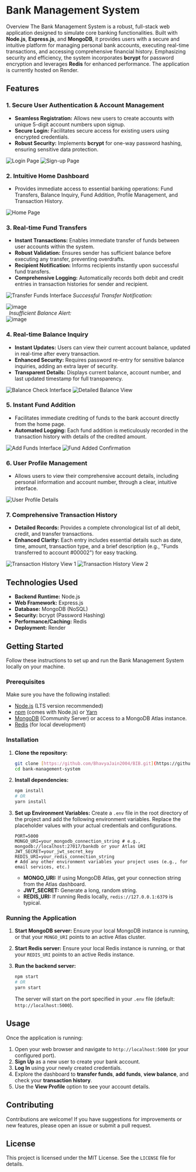 # Bank Management System
Overview
The Bank Management System is a robust, full-stack web application designed to simulate core banking functionalities. Built with **Node.js**, **Express.js**, and **MongoDB**, it provides users with a secure and intuitive platform for managing personal bank accounts, executing real-time transactions, and accessing comprehensive financial history. Emphasizing security and efficiency, the system incorporates **bcrypt** for password encryption and leverages **Redis** for enhanced performance. The application is currently hosted on Render.

## Features

### 1. Secure User Authentication & Account Management
* **Seamless Registration:** Allows new users to create accounts with unique 5-digit account numbers upon signup.
* **Secure Login:** Facilitates secure access for existing users using encrypted credentials.
* **Robust Security:** Implements **bcrypt** for one-way password hashing, ensuring sensitive data protection.

![Login Page](https://github.com/user-attachments/assets/856eabcb-c9e9-41ff-a0f6-02f659e468ef)
![Sign-up Page](https://github.com/user-attachments/assets/9a5b552b-13fa-4970-8e3f-cd0e70b1e5c3)

### 2. Intuitive Home Dashboard
* Provides immediate access to essential banking operations: Fund Transfers, Balance Inquiry, Fund Addition, Profile Management, and Transaction History.

![Home Page](https://github.com/user-attachments/assets/8d30c945-11a4-4927-b0b6-6dc967b0a43e)

### 3. Real-time Fund Transfers
* **Instant Transactions:** Enables immediate transfer of funds between user accounts within the system.
* **Robust Validation:** Ensures sender has sufficient balance before executing any transfer, preventing overdrafts.
* **Recipient Notification:** Informs recipients instantly upon successful fund transfers.
* **Comprehensive Logging:** Automatically records both debit and credit entries in transaction histories for sender and recipient.

![Transfer Funds Interface](https://github.com/user-attachments/assets/ad544c68-e70c-47c4-8e35-58c1e1c5a8d8)
*Successful Transfer Notification:*
<br>

![image](https://github.com/user-attachments/assets/317bdda4-5284-4baf-9cd8-209ec37442b0)
<br>
 
*Insufficient Balance Alert:*
<br>
![image](https://github.com/user-attachments/assets/c96fa333-1908-46a2-8fda-de389358ebc5)




### 4. Real-time Balance Inquiry
* **Instant Updates:** Users can view their current account balance, updated in real-time after every transaction.
* **Enhanced Security:** Requires password re-entry for sensitive balance inquiries, adding an extra layer of security.
* **Transparent Details:** Displays current balance, account number, and last updated timestamp for full transparency.

![Balance Check Interface](https://github.com/user-attachments/assets/33f88e96-f892-4ab4-89b8-651121332630)
![Detailed Balance View](https://github.com/user-attachments/assets/a6fa13ac-fe5e-48f6-99e4-8635fda52ae6)

### 5. Instant Fund Addition
* Facilitates immediate crediting of funds to the bank account directly from the home page.
* **Automated Logging:** Each fund addition is meticulously recorded in the transaction history with details of the credited amount.

![Add Funds Interface](https://github.com/user-attachments/assets/69a05f8f-28de-4a08-a243-770df84fd890)
![Fund Added Confirmation](https://github.com/user-attachments/assets/2300a432-ee8f-41ba-90e0-f4afd91b3406)

### 6. User Profile Management
* Allows users to view their comprehensive account details, including personal information and account number, through a clear, intuitive interface.

![User Profile Details](https://github.com/user-attachments/assets/1e1772c1-0453-4838-a846-63e6ddb94b32)

### 7. Comprehensive Transaction History
* **Detailed Records:** Provides a complete chronological list of all debit, credit, and transfer transactions.
* **Enhanced Clarity:** Each entry includes essential details such as date, time, amount, transaction type, and a brief description (e.g., "Funds transferred to account #00002") for easy tracking.

![Transaction History View 1](https://github.com/user-attachments/assets/aa6cae33-0347-4ca7-8099-a676b8f115f3)
![Transaction History View 2](https://github.com/user-attachments/assets/75742128-05bb-4940-b02c-a256b93266f5)

## Technologies Used
* **Backend Runtime:** Node.js
* **Web Framework:** Express.js
* **Database:** MongoDB (NoSQL)
* **Security:** bcrypt (Password Hashing)
* **Performance/Caching:** Redis
* **Deployment:** Render

## Getting Started

Follow these instructions to set up and run the Bank Management System locally on your machine.

### Prerequisites

Make sure you have the following installed:
* [Node.js](https://nodejs.org/en/download/) (LTS version recommended)
* [npm](https://docs.npmjs.com/downloading-and-installing-node-js-and-npm) (comes with Node.js) or [Yarn](https://yarnpkg.com/getting-started/install)
* [MongoDB](https://www.mongodb.com/try/download/community) (Community Server) or access to a MongoDB Atlas instance.
* [Redis](https://redis.io/download/) (for local development)

### Installation

1.  **Clone the repository:**
    ```bash
    git clone [https://github.com/BhavyaJain2004/BIB.git](https://github.com/BhavyaJain2004/BIB.git) 
    cd bank-management-system
    ```

2.  **Install dependencies:**
    ```bash
    npm install
    # OR
    yarn install
    ```

3.  **Set up Environment Variables:**
    Create a `.env` file in the root directory of the project and add the following environment variables. Replace the placeholder values with your actual credentials and configurations.

    ```dotenv
    PORT=5000
    MONGO_URI=your_mongodb_connection_string # e.g., mongodb://localhost:27017/bankdb or your Atlas URI
    JWT_SECRET=your_jwt_secret_key
    REDIS_URI=your_redis_connection_string
    # Add any other environment variables your project uses (e.g., for email services, etc.)
    ```
    * **MONGO_URI:** If using MongoDB Atlas, get your connection string from the Atlas dashboard.
    * **JWT_SECRET:** Generate a long, random string.
    * **REDIS_URI:** If running Redis locally, `redis://127.0.0.1:6379` is typical.

### Running the Application

1.  **Start MongoDB server:**
    Ensure your local MongoDB instance is running, or that your `MONGO_URI` points to an active Atlas cluster.

2.  **Start Redis server:**
    Ensure your local Redis instance is running, or that your `REDIS_URI` points to an active Redis instance.

3.  **Run the backend server:**
    ```bash
    npm start
    # OR
    yarn start
    ```
    The server will start on the port specified in your `.env` file (default: `http://localhost:5000`).

## Usage

Once the application is running:
1.  Open your web browser and navigate to `http://localhost:5000` (or your configured port).
2.  **Sign Up** as a new user to create your bank account.
3.  **Log In** using your newly created credentials.
4.  Explore the dashboard to **transfer funds**, **add funds**, **view balance**, and check your **transaction history**.
5.  Use the **View Profile** option to see your account details.

## Contributing

Contributions are welcome! If you have suggestions for improvements or new features, please open an issue or submit a pull request.

## License

This project is licensed under the MIT License. See the `LICENSE` file for details.
